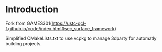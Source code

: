 # Introduction
Fork from GAMES301(https://ustc-gcl-f.github.io/code/index.html#sec_surface_framework)

Simplified CMakeLists.txt to use vcpkg to manage 3dparty for automatly building projects.
